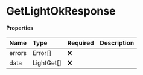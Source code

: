 # GetLightOkResponse

**Properties**

| Name   | Type       | Required | Description |
| :----- | :--------- | :------- | :---------- |
| errors | Error[]    | ❌       |             |
| data   | LightGet[] | ❌       |             |

<!-- This file was generated by liblab | https://liblab.com/ -->
